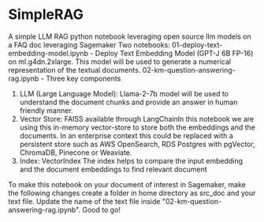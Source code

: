 # SimpleRAG
A simple LLM RAG python notebook leveraging open source llm models on a FAQ doc leveraging Sagemaker
Two notebooks:
01-deploy-text-embedding-model.ipynb - Deploy Text Embedding Model (GPT-J 6B FP-16) on ml.g4dn.2xlarge. This model will be used to generate a numerical representation of the textual documents.
02-km-question-answering-rag.ipynb - Three key components
1. LLM (Large Language Model): Llama-2-7b model will be used to understand the document chunks and provide an answer in human friendly manner.
2. Vector Store: FAISS available through LangChainIn this notebook we are using this in-memory vector-store to store both the embeddings and the documents. In an enterprise context this could be replaced with a persistent store such as AWS OpenSearch, RDS Postgres with pgVector, ChromaDB, Pinecone or Weaviate.
3. Index: VectorIndex The index helps to compare the input embedding and the document embeddings to find relevant document

To make this notebook on your document of interest in Sagemaker, make the following changes
create a folder in home directory as src_doc and your text file. Update the name of the text file inside "02-km-question-answering-rag.ipynb". Good to go!

